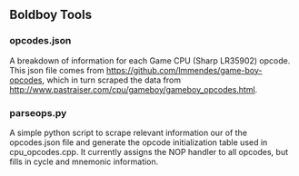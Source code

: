 ## Boldboy Tools

### opcodes.json
A breakdown of information for each Game CPU (Sharp LR35902) opcode. This json file comes from https://github.com/lmmendes/game-boy-opcodes, which in turn scraped the data from http://www.pastraiser.com/cpu/gameboy/gameboy_opcodes.html.

### parseops.py
A simple python script to scrape relevant information our of the opcodes.json file and generate the opcode initialization table used in cpu_opcodes.cpp. It currently assigns the NOP handler to all opcodes, but fills in cycle and mnemonic information.
